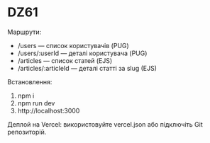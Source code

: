 # DZ61
Маршрути:
- /users — список користувачів (PUG)
- /users/:userId — деталі користувача (PUG)
- /articles — список статей (EJS)
- /articles/:articleId — деталі статті за slug (EJS)

Встановлення:
1) npm i
2) npm run dev
3) http://localhost:3000

Деплой на Vercel: використовуйте vercel.json або підключіть Git репозиторій.

